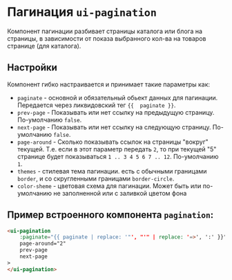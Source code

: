 # Пагинация `ui-pagination`

Компонент пагинации разбивает страницы каталога или блога на страницы, в зависимости от показа выбранного кол-ва на товаров странице (для каталога).

## Настройки

Компонент гибко настраивается и принимает такие параметры как:
- `paginate` - основной и обязательный обьект данных для пагинации. Передается через ликвидовский тег `{{  paginate }}`.
- `prev-page` - Показывать или нет ссылку на предыдущую страницу. По-умолчанию `false`.
- `next-page` - Показывать или нет ссылку на следующую страницу. По-умолчанию `false`.
- `page-around` - Сколько показывать ссылок на страницы "вокруг" текущей. Т.е. если в этот параметр передать `2`, то при текущей "5" странице будет показываться `1 .. 3 4 5 6 7 .. 12`. По-умолчанию `1`.
- `themes` - стилевая тема пагинации. есть с обычными границами `border`, и со скругленными границами `border-circle`.
- `color-sheme` - цветовая схема для пагинации. Может быть или по-умолчанию не заполненной или с заливкой цветом фона

## Пример встроенного компонента `pagination`:

```html
<ui-pagination
	:paginate="{{ paginate | replace: '"', "'" | replace: '=>', ':' }}"
	page-around="2"
	prev-page
	next-page
>
</ui-pagination>
```
